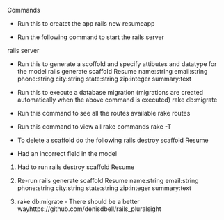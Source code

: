 Commands

-  Run this to createt the app
rails new resumeapp

- Run the following command to start the rails server

rails server

- Run this to generate a scoffold and specify attibutes and datatype for the model
rails generate scaffold Resume name:string email:string phone:string city:string state:string zip:integer summary:text

- Run this to execute a database migration (migrations are created automatically when the above command is executed)
rake db:migrate

- Run this command to see all the routes available
rake routes

- Run this command to view all rake commands
rake -T

- To delete a scaffold do the following
rails destroy scaffold Resume

- Had an incorrect field in the model
1. Had to run rails destroy scaffold Resume

2. Re-run rails generate scaffold Resume name:string email:string phone:string city:string state:string zip:integer summary:text

3. rake db:migrate - There should be a better wayhttps://github.com/denisdbell/rails_pluralsight




